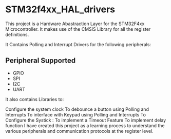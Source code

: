 
# STM32f4xx_HAL_drivers

This project is a Hardware Abastraction Layer for the STM32F4xx Microcontroller. It makes use of the CMSIS Library for all the register definitions.

It Contains Polling and Interrupt Drivers for the following peripherals:




## Peripheral Supported

- GPIO
- SPI
- I2C
- UART

It also contains Libraries to:

Configure the system clock
To debounce a button using Polling and Interrupts
To interface with Keypad using Polling and Interrupts
To Configure the Systick :
To implement a Timeout Feature
To implement delay function
I have created this project as a learning process to understand the various peripherals and communication protocols at the register level.
